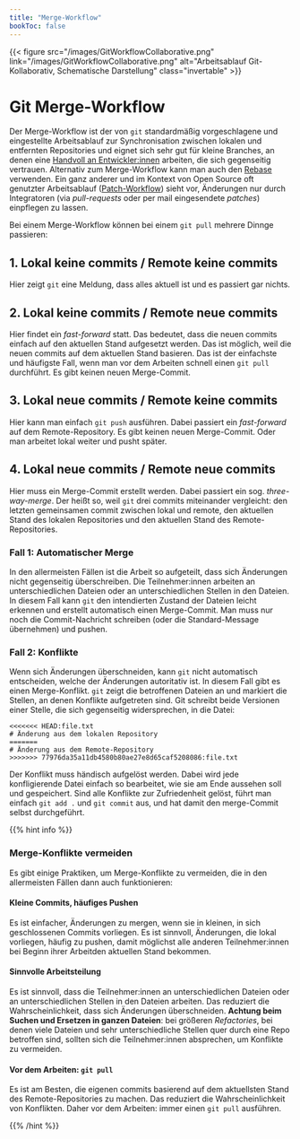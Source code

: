 ```yaml
---
title: "Merge-Workflow"
bookToc: false
---
```


{{< figure src="/images/GitWorkflowCollaborative.png" link="/images/GitWorkflowCollaborative.png" alt="Arbeitsablauf Git-Kollaborativ, Schematische Darstellung" class="invertable" >}}

# Git Merge-Workflow

Der Merge-Workflow ist der von `git` standardmäßig vorgeschlagene und eingestellte Arbeitsablauf zur Synchronisation zwischen lokalen und entfernten Repositories und eignet sich sehr gut für kleine Branches, an denen eine [Handvoll an Entwickler:innen](https://en.wikipedia.org/wiki/The_Mythical_Man-Month) arbeiten, die sich gegenseitig vertrauen.
Alternativ zum Merge-Workflow kann man auch den [Rebase](https://git-scm.com/book/en/v2/Git-Branching-Rebasing) verwenden. 
Ein ganz anderer und im Kontext von Open Source oft genutzter Arbeitsablauf ([Patch-Workflow](https://git-scm.com/docs/gitworkflows")) sieht vor, Änderungen nur durch Integratoren (via *pull-requests* oder per mail eingesendete *patches*) einpflegen zu lassen.

Bei einem Merge-Workflow können bei einem `git pull` mehrere Dinnge passieren:

## 1. Lokal keine commits / Remote keine commits

Hier zeigt `git` eine Meldung, dass alles aktuell ist und es passiert gar nichts.

## 2. Lokal keine commits / Remote neue commits

Hier findet ein *fast-forward* statt. 
Das bedeutet, dass die neuen commits einfach auf den aktuellen Stand aufgesetzt werden. 
Das ist möglich, weil die neuen commits auf dem aktuellen Stand basieren. Das ist der einfachste und häufigste Fall, wenn man vor dem Arbeiten schnell einen `git pull` durchführt. Es gibt keinen neuen Merge-Commit.

## 3. Lokal neue commits / Remote keine commits

Hier kann man einfach `git push` ausführen. 
Dabei passiert ein *fast-forward* auf dem Remote-Repository. Es gibt keinen neuen Merge-Commit. 
Oder man arbeitet lokal weiter und pusht später.

## 4. Lokal neue commits / Remote neue commits

Hier muss ein Merge-Commit erstellt werden. 
Dabei passiert ein sog. *three-way-merge*. 
Der heißt so, weil `git` drei commits miteinander vergleicht: den letzten gemeinsamen commit zwischen lokal und remote, den aktuellen Stand des lokalen Repositories und den aktuellen Stand des Remote-Repositories.

### Fall 1: Automatischer Merge

In den allermeisten Fällen ist die Arbeit so aufgeteilt, dass sich Änderungen nicht gegenseitig überschreiben. Die Teilnehmer:innen arbeiten an unterschiedlichen Dateien oder an unterschiedlichen Stellen in den Dateien. In diesem Fall kann `git` den intendierten Zustand der Dateien leicht erkennen und erstellt automatisch einen Merge-Commit. Man muss nur noch die Commit-Nachricht schreiben (oder die Standard-Message übernehmen) und pushen.

### Fall 2: Konflikte

Wenn sich Änderungen überschneiden, kann `git` nicht automatisch entscheiden, welche der Änderungen autoritativ ist. 
In diesem Fall gibt es einen Merge-Konflikt. 
`git` zeigt die betroffenen Dateien an und markiert die Stellen, an denen Konflikte aufgetreten sind.
Git schreibt beide Versionen einer Stelle, die sich gegenseitig widersprechen, in die Datei:

```
<<<<<<< HEAD:file.txt
# Änderung aus dem lokalen Repository
=======
# Änderung aus dem Remote-Repository
>>>>>>> 77976da35a11db4580b80ae27e8d65caf5208086:file.txt
```

Der Konflikt muss händisch aufgelöst werden. 
Dabei wird jede konfligierende Datei einfach so bearbeitet, wie sie am Ende aussehen soll und gespeichert. 
Sind alle Konflikte zur Zufriedenheit gelöst, führt man einfach `git add .` und `git commit` aus, und hat damit den merge-Commit selbst durchgeführt.

{{% hint info %}}

### Merge-Konflikte vermeiden

Es gibt einige Praktiken, um Merge-Konflikte zu vermeiden, die in den allermeisten Fällen dann auch funktionieren:

#### Kleine Commits, häufiges Pushen

Es ist einfacher, Änderungen zu mergen, wenn sie in kleinen, in sich geschlossenen Commits vorliegen. Es ist sinnvoll, Änderungen, die lokal vorliegen, häufig zu pushen, damit möglichst alle anderen Teilnehmer:innen bei Beginn ihrer Arbeitden aktuellen Stand bekommen.

#### Sinnvolle Arbeitsteilung

Es ist sinnvoll, dass die Teilnehmer:innen an unterschiedlichen Dateien oder an unterschiedlichen Stellen in den Dateien arbeiten. Das reduziert die Wahrscheinlichkeit, dass sich Änderungen überschneiden. **Achtung beim Suchen und Ersetzen in ganzen Dateien**: bei größeren *Refactories*, bei denen viele Dateien und sehr unterschiedliche Stellen quer durch eine Repo betroffen sind, sollten sich die Teilnehmer:innen absprechen, um Konflikte zu vermeiden.

#### Vor dem Arbeiten: `git pull`

Es ist am Besten, die eigenen commits basierend auf dem aktuellsten Stand des Remote-Repositories zu machen. Das reduziert die Wahrscheinlichkeit von Konflikten. Daher vor dem Arbeiten: immer einen `git pull` ausführen.

{{% /hint %}}

